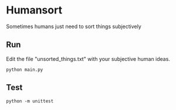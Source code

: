 # Humansort

Sometimes humans just need to sort things subjectively

## Run

Edit the file "unsorted_things.txt" with your subjective human ideas.

```
python main.py
```

## Test

```
python -m unittest
```
